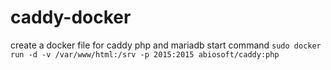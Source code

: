 # caddy-docker
create a docker file for caddy php and mariadb start command `sudo docker run -d -v /var/www/html:/srv -p 2015:2015 abiosoft/caddy:php`

